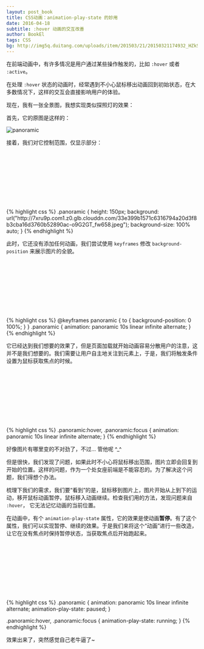 ```yaml
---
layout: post_book
title: CSS动画：animation-play-state 的妙用
date: 2016-04-18
subtitle: :hover 动画的交互改善
author: BookEl
tags: CSS
bg: http://img5q.duitang.com/uploads/item/201503/21/20150321174932_HZkSd.jpeg
---
```


<style>
    @-webkit-keyframes panoramic {
        to {
            background-position: 0 100%
        }
    }
    @-o-keyframes panoramic {
        to {
            background-position: 0 100%
        }
    }
    @-moz-keyframes panoramic {
        to {
            background-position: 0 100%
        }
    }
    @keyframes panoramic {
        to {
            background-position: 0 100%
        }
    }

    .panoramic {
        /*width: 150px;*/
        height: 150px;
        background: url("http://7xru9p.com1.z0.glb.clouddn.com/33e399b1571c6316794a20d3f8b3cba16d3760b52890ac-o9G2GT_fw658.jpeg");
        background-size: 100% auto;
    }

    .panoramic.autoPlay {
        -webkit-animation: panoramic 10s linear infinite alternate;
        -moz-animation: panoramic 10s linear infinite alternate;
        -ms-animation: panoramic 10s linear infinite alternate;
        -o-animation: panoramic 10s linear infinite alternate;
        animation: panoramic 10s linear infinite alternate;
    }

    .panoramic.palceOn {
        background: url("http://7xru9p.com1.z0.glb.clouddn.com/419fb6f1d795356b7d049ac1ba0323e0c072353f99101-u4frQG_fw658.jpeg");
        background-size: 100% auto;
    }

    .panoramic.palceOn:hover,
    .panoramic.palceOn:focus {
        -webkit-animation: panoramic 10s linear infinite alternate;
        -moz-animation: panoramic 10s linear infinite alternate;
        -ms-animation: panoramic 10s linear infinite alternate;
        -o-animation: panoramic 10s linear infinite alternate;
        animation: panoramic 10s linear infinite alternate;
    }

    .panoramic.palcePlay {
        -webkit-animation: panoramic 10s linear infinite alternate;
        -moz-animation: panoramic 10s linear infinite alternate;
        -ms-animation: panoramic 10s linear infinite alternate;
        -o-animation: panoramic 10s linear infinite alternate;
        animation: panoramic 10s linear infinite alternate;
        -webkit-animation-play-state: paused;
        -o-animation-play-state: paused;
        animation-play-state: paused;
    }

    .panoramic.palcePlay:hover,
    .panoramic.palcePlay:focus {
        -webkit-animation-play-state: running;
        -o-animation-play-state: running;
        animation-play-state: running;
    }
</style>

在前端动画中，有许多情况是用户通过某些操作触发的，比如 `:hover` 或者 `:active`。

在处理 `:hover` 状态的动画时，经常遇到不小心鼠标移出动画回到初始状态，在大多数情况下，这样的交互会直接影响用户的体验。

现在，我有一张全景图，我想实现类似探照灯的效果：

首先，它的原图是这样的：

<div class="row">
    <div class="col-xs-12 col-sm-6">
        <div class="thumbnail">
            <img src="http://7xru9p.com1.z0.glb.clouddn.com/33e399b1571c6316794a20d3f8b3cba16d3760b52890ac-o9G2GT_fw658.jpeg" alt="panoramic">
        </div>
    </div>
</div>

接着，我们对它控制范围，仅显示部分：

<div class="row">
    <div class="col-xs-12 col-sm-6">
        <div class="thumbnail">
            <div class="panoramic"></div>
        </div>
    </div>
    <div class="col-xs-12 col-sm-6">
    {% highlight css %}
.panoramic {
    height: 150px;
    background: url("http://7xru9p.com1.z0.glb.clouddn.com/33e399b1571c6316794a20d3f8b3cba16d3760b52890ac-o9G2GT_fw658.jpeg");
    background-size: 100% auto;
}
    {% endhighlight %}
    </div>
</div>



此时，它还没有添加任何动画，我们尝试使用 `keyframes` 修改 `background-position` 来展示图片的全貌。

<div class="row">
    <div class="col-xs-12 col-sm-6">
        <div class="thumbnail">
            <div class="panoramic autoPlay"></div>
        </div>
    </div>
    <div class="col-xs-12 col-sm-6">
    {% highlight css %}
@keyframes panoramic {
    to {
        background-position: 0 100%;
    }
}
.panoramic {
    animation: panoramic 10s linear infinite alternate;
}
    {% endhighlight %}
    </div>
</div>

它已经达到我们想要的效果了，但是页面加载就开始动画容易分散用户的注意，这并不是我们想要的。我们需要让用户自主地关注到元素上，于是，我们将触发条件设置为鼠标获取焦点的时候。

<div class="row">
    <div class="col-xs-12 col-sm-6">
        <div class="thumbnail">
            <div class="panoramic palceOn"></div>
        </div>
    </div>
    <div class="col-xs-12 col-sm-6">
    {% highlight css %}
.panoramic:hover,
.panoramic:focus {
    animation: panoramic 10s linear infinite alternate;
}
    {% endhighlight %}
    </div>
</div>

好像图片有哪里变的不对劲了，不过... 管他呢 ^_^

但是很快，我们发现了问题，如果此时不小心将鼠标移出范围，图片立即会回复到开始的位置。这样的问题，作为一个处女座前端是不能容忍的。为了解决这个问题，我们得想个办法。

梳理下我们的需求，我们要“看到”的是，鼠标移到图片上，图片开始从上到下的运动，移开鼠标动画暂停，鼠标移入动画继续。检查我们用的方法，发现问题来自 `:hover`， 它无法记忆动画的当前位置。

在动画中，有个 `animation-play-state` 属性，它的效果是使动画**暂停**。有了这个属性，我们可以实现暂停、继续的效果。于是我们来将这个“动画”进行一些改造，让它在没有焦点时保持暂停状态，当获取焦点后开始跑起来。

<div class="row">
    <div class="col-xs-12 col-sm-6">
        <div class="thumbnail">
            <div class="panoramic palcePlay"></div>
        </div>
    </div>
    <div class="col-xs-12 col-sm-6">
    {% highlight css %}
.panoramic {
    animation: panoramic 10s linear infinite alternate;
    animation-play-state: paused;
}

.panoramic:hover,
.panoramic:focus {
    animation-play-state: running;
}
    {% endhighlight %}
    </div>
</div>

效果出来了，突然感觉自己老牛逼了~


